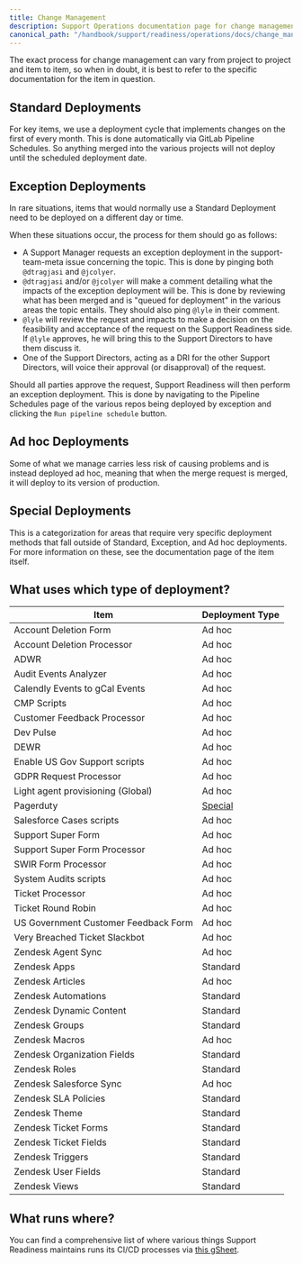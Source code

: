 ```yaml
---
title: Change Management
description: Support Operations documentation page for change management
canonical_path: "/handbook/support/readiness/operations/docs/change_management"
---
```


The exact process for change management can vary from project to project and
item to item, so when in doubt, it is best to refer to the specific
documentation for the item in question.

## Standard Deployments

For key items, we use a deployment cycle that implements changes on the first of
every month. This is done automatically via GitLab Pipeline Schedules. So
anything merged into the various projects will not deploy until the scheduled
deployment date.

## Exception Deployments

In rare situations, items that would normally use a Standard Deployment need to
be deployed on a different day or time.

When these situations occur, the process for them should go as follows:

- A Support Manager requests an exception deployment in the support-team-meta
  issue concerning the topic. This is done by pinging both `@dtragjasi` and
  `@jcolyer`.
- `@dtragjasi` and/or `@jcolyer` will make a comment detailing what the impacts
  of the exception deployment will be. This is done by reviewing what has been
  merged and is "queued for deployment" in the various areas the topic entails.
  They should also ping `@lyle` in their comment.
- `@lyle` will review the request and impacts to make a decision on the
  feasibility and acceptance of the request on the Support Readiness side. If
  `@lyle` approves, he will bring this to the Support Directors to have them
  discuss it.
- One of the Support Directors, acting as a DRI for the other Support Directors,
  will voice their approval (or disapproval) of the request.

Should all parties approve the request, Support Readiness will then perform an
exception deployment. This is done by navigating to the Pipeline Schedules page
of the various repos being deployed by exception and clicking the
`Run pipeline schedule` button.

## Ad hoc Deployments

Some of what we manage carries less risk of causing problems and is instead
deployed ad hoc, meaning that when the merge request is merged, it will deploy
to its version of production.

## Special Deployments

This is a categorization for areas that require very specific deployment methods
that fall outside of Standard, Exception, and Ad hoc deployments. For more
information on these, see the documentation page of the item itself.

## What uses which type of deployment?

| Item                                 | Deployment Type |
|--------------------------------------|-----------------|
| Account Deletion Form                | Ad hoc |
| Account Deletion Processor           | Ad hoc |
| ADWR                                 | Ad hoc |
| Audit Events Analyzer                | Ad hoc |
| Calendly Events to gCal Events       | Ad hoc |
| CMP Scripts                          | Ad hoc |
| Customer Feedback Processor          | Ad hoc |
| Dev Pulse                            | Ad hoc |
| DEWR                                 | Ad hoc |
| Enable US Gov Support scripts        | Ad hoc |
| GDPR Request Processor               | Ad hoc |
| Light agent provisioning (Global)    | Ad hoc |
| Pagerduty                            | [Special](../pagerduty/change_management/) |
| Salesforce Cases scripts             | Ad hoc |
| Support Super Form                   | Ad hoc |
| Support Super Form Processor         | Ad hoc |
| SWIR Form Processor                  | Ad hoc |
| System Audits scripts                | Ad hoc |
| Ticket Processor                     | Ad hoc |
| Ticket Round Robin                   | Ad hoc |
| US Government Customer Feedback Form | Ad hoc |
| Very Breached Ticket Slackbot        | Ad hoc |
| Zendesk Agent Sync                   | Ad hoc |
| Zendesk Apps                         | Standard |
| Zendesk Articles                     | Ad hoc |
| Zendesk Automations                  | Standard |
| Zendesk Dynamic Content              | Standard |
| Zendesk Groups                       | Standard |
| Zendesk Macros                       | Ad hoc |
| Zendesk Organization Fields          | Standard |
| Zendesk Roles                        | Standard |
| Zendesk Salesforce Sync              | Ad hoc |
| Zendesk SLA Policies                 | Standard |
| Zendesk Theme                        | Standard |
| Zendesk Ticket Forms                 | Standard |
| Zendesk Ticket Fields                | Standard |
| Zendesk Triggers                     | Standard |
| Zendesk User Fields                  | Standard |
| Zendesk Views                        | Standard |

## What runs where?

You can find a comprehensive list of where various things Support Readiness
maintains runs its CI/CD processes via
[this gSheet](https://docs.google.com/spreadsheets/d/1nilaJ4Ey7Rf-6rC9jROcOMqYExb29zjAbEeN3LMl_qk/edit?usp=sharing).

